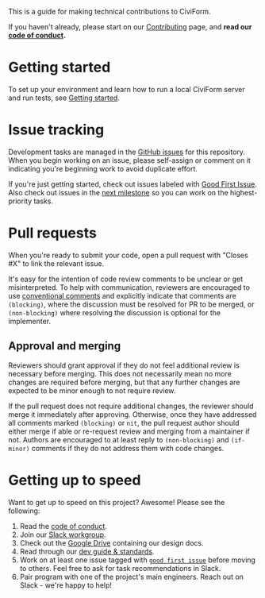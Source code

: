 This is a guide for making technical contributions to CiviForm.

If you haven't already, please start on our [Contributing]() page, and **read our [code of conduct](https://github.com/seattle-uat/civiform/blob/main/code_of_conduct.md).**

# Getting started

To set up your environment and learn how to run a local CiviForm server and run tests, see [Getting started](https://github.com/seattle-uat/civiform/wiki/Getting-started).

# Issue tracking

Development tasks are managed in the [GitHub issues](https://github.com/seattle-uat/civiform/issues) for this repository. When you begin working on an issue, please self-assign or comment on it indicating you're beginning work to avoid duplicate effort.

If you're just getting started, check out issues labeled with [Good First Issue](https://github.com/seattle-uat/civiform/issues?q=is%3Aopen+is%3Aissue+label%3A%22good+first+issue%22). Also check out issues in the [next milestone](https://github.com/seattle-uat/civiform/milestones?direction=asc&sort=due_date&state=open) so you can work on the highest-priority tasks.

# Pull requests

When you're ready to submit your code, open a pull request with "Closes #X" to link the relevant issue.

It's easy for the intention of code review comments to be unclear or get misinterpreted. To help with communication, reviewers are encouraged to use [conventional comments](https://conventionalcomments.org/) and explicitly indicate that comments are `(blocking)`, where the discussion must be resolved for PR to be merged, or `(non-blocking)` where resolving the discussion is optional for the implementer.

## Approval and merging

Reviewers should grant approval if they do not feel additional review is necessary before merging. This does not necessarily mean no more changes are required before merging, but that any further changes are expected to be minor enough to not require review.

If the pull request does not require additional changes, the reviewer should merge it immediately after approving. Otherwise, once they have addressed all comments marked `(blocking)` or `nit`, the pull request author should either merge if able or re-request review and merging from a maintainer if not. Authors are encouraged to at least reply to `(non-blocking)` and `(if-minor)` comments if they do not address them with code changes.

# Getting up to speed

Want to get up to speed on this project? Awesome! Please see the following:

1. Read the [code of conduct](https://github.com/seattle-uat/civiform/blob/main/code_of_conduct.md).
1. Join our [Slack workgroup](https://join.slack.com/t/civiform/shared_invite/zt-niap7ys1-RAICICUpDJfjpizjyjBr7Q).
1. Check out the [Google Drive](https://drive.google.com/drive/folders/1_uVkq1uOD14p19DvQzbXs2s0XhSOQjgF?usp=sharing) containing our design docs.
1. Read through our [dev guide & standards](https://github.com/seattle-uat/civiform/wiki/Dev-guide-&-standards).
1. Work on at least one issue tagged with [`good first issue`](https://github.com/seattle-uat/civiform/issues?q=is%3Aopen+is%3Aissue+label%3A%22good+first+issue%22) before moving to others. Feel free to ask for task recommendations in Slack.
1. Pair program with one of the project's main engineers. Reach out on Slack - we're happy to help!

